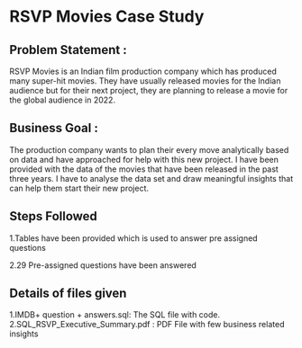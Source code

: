 # RSVP Movies Case Study

## Problem Statement :

RSVP Movies is an Indian film production company which has produced many super-hit movies. They have usually released movies for the Indian audience but for their next project, they are planning to release a movie for the global audience in 2022.

## Business Goal :

The production company wants to plan their every move analytically based on data and have approached  for help with this new project. I have been provided with the data of the movies that have been released in the past three years. I have to analyse the data set and draw meaningful insights that can help them start their new project. 

## Steps Followed
1.Tables have been provided which is used to answer pre assigned questions

2.29 Pre-assigned questions have been answered


## Details of files given
1.IMDB+ question + answers.sql: The SQL file with  code.
2.SQL_RSVP_Executive_Summary.pdf : PDF File with few business related insights

